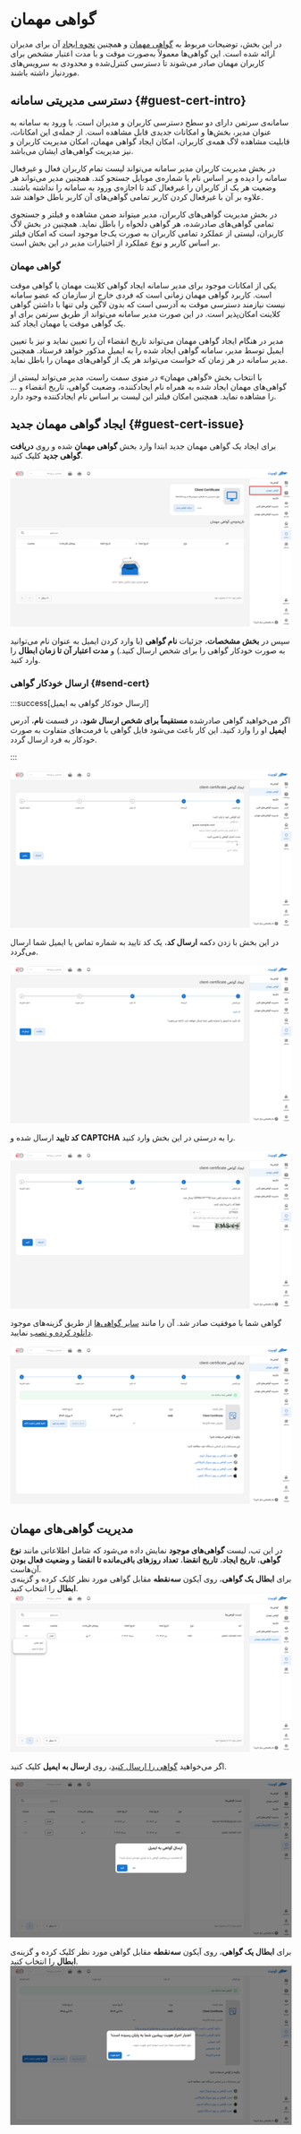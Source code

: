 # گواهی مهمان

در این بخش، توضیحات مربوط به [گواهی مهمان](#guest-cert-intro) و همچنین [نحوه ایجاد](#guest-cert-issue) آن برای مدیران ارائه شده است. این گواهی‌ها معمولاً به‌صورت موقت و با مدت اعتبار مشخص برای کاربران مهمان صادر می‌شوند تا دسترسی کنترل‌شده و محدودی به سرویس‌های موردنیاز داشته باشند.

## دسترسی مدیریتی سامانه {#guest-cert-intro}

سامانه‌ی سرتمن دارای دو سطح دسترسی کاربران و مدیران است. با ورود به سامانه به عنوان مدیر، بخش‌ها و امکانات جدیدی قابل مشاهده است. از جمله‌ی این امکانات، قابلیت مشاهده لاگ همه‌ی کاربران، امکان ایجاد گواهی مهمان، امکان مدیریت کاربران و نیز مدیریت گواهی‌های ایشان می‌باشد.

در بخش مدیریت کاربران مدیر سامانه می‌تواند لیست تمام کاربران فعال و غیرفعال سامانه را دیده و بر اساس نام یا شماره‌ی موبایل جستجو کند. همچنین مدیر می‌تواند هر وضعیت هر یک از کاربران را غیرفعال کند تا اجازه‌ی ورود به سامانه را نداشته باشند. علاوه بر آن با غیرفعال کردن کاربر تمامی گواهی‌های آن کاربر باطل خواهند شد.

در بخش مدیریت گواهی‌های کاربران، مدیر میتواند ضمن مشاهده و فیلتر و جستجوی تمامی گواهی‌های صادرشده، هر گواهی دلخواه را باطل نماید. همچنین در بخش لاگ کاربران، لیستی از عملکرد تمامی کاربران به صورت یک‌جا موجود است که امکان فیلتر بر اساس کاربر و نوع عملکرد از اختیارات مدیر در این بخش است.

### گواهی مهمان

یکی از امکانات موجود برای مدیر سامانه ایجاد گواهی کلاینت مهمان یا گواهی موقت است. کاربرد گواهی مهمان زمانی است که فردی خارج از سازمان که عضو سامانه نیست نیازمند دسترسی موقت به آدرسی است که بدون لاگین ولی تنها با داشتن گواهی کلاینت امکان‌پذیر است. در این صورت مدیر سامانه می‌تواند از طریق سرتمن برای او یک گواهی موقت یا مهمان ایجاد کند.

مدیر در هنگام ایجاد گواهی مهمان می‌تواند تاریخ انقضاء آن را تعیین نماید و نیز با تعیین ایمیل توسط مدیر، سامانه گواهی ایجاد شده را به ایمیل مذکور خواهد فرستاد. همچنین مدیر سامانه در هر زمان که خواست می‌تواند هر یک از گواهی‌های مهمان را باطل نماید.

با انتخاب بخش «گواهی مهمان» در منوی سمت راست، مدیر می‌تواند لیستی از گواهی‌های مهمان ایجاد شده به همراه نام ایجادکننده، وضعیت گواهی، تاریخ انقضاء و … را مشاهده نماید. همچنین امکان فیلتر این لیست بر اساس نام ایجادکننده وجود دارد.

## ایجاد گواهی مهمان جدید {#guest-cert-issue}

برای ایجاد یک گواهی مهمان جدید ابتدا وارد بخش **گواهی مهمان** شده و روی **دریافت گواهی جدید** کلیک کنید.

![Certificates: guest certs](img/guest-certs.png)

سپس در **بخش مشخصات**، جزئیات **نام گواهی** (با وارد کردن ایمیل به عنوان نام می‌توانید به صورت خودکار گواهی را برای شخص ارسال کنید.) و **مدت اعتبار آن تا زمان ابطال** را وارد کنید.

### ارسال خودکار گواهی {#send-cert}

:::success[ارسال خودکار گواهی به ایمیل]

اگر می‌خواهید گواهی صادرشده **مستقیماً برای شخص ارسال شود**، در قسمت **نام**، آدرس **ایمیل** او را وارد کنید. این کار باعث می‌شود فایل گواهی با فرمت‌های متفاوت به صورت خودکار به فرد ارسال گردد.

:::

![Certificates: guest issuing certs](img/guest-certs-details.png)

در این بخش با زدن دکمه **ارسال کد**، یک کد تایید به شماره تماس یا ایمیل شما ارسال می‌گردد.

![Certificates: guest issuing certs](img/guest-certs-verification.png)

**کد تایید** ارسال شده و **CAPTCHA** را به درستی در این بخش وارد کنید.

![Certificates: guest issuing certs](img/guest-certs-verification-form.png)

گواهی شما با موفقیت صادر شد. آن را مانند [سایر گواهی‌ها](../certs) از طریق گزینه‌های موجود [دانلود کرده و نصب](../cert-install) نمایید.

![Certificates: guest issuing certs](img/guest-cert-download.png)

## مدیریت گواهی‌های مهمان

در این تب، لیست **گواهی‌های موجود** نمایش داده می‌شود که شامل اطلاعاتی مانند **نوع گواهی**، **تاریخ ایجاد**، **تاریخ انقضا**، **تعداد روزهای باقی‌مانده تا انقضا** و **وضعیت فعال بودن** آن‌هاست.  
برای **ابطال یک گواهی**، روی آیکون **سه‌نقطه** مقابل گواهی مورد نظر کلیک کرده و گزینه‌ی **ابطال** را انتخاب کنید.
![Certificates: guest certs mange](img/guest-cert-manage.png)

اگر می‌‌خواهید [گواهی را ارسال کنید](#send-cert)، روی **ارسال به ایمیل** کلیک کنید.

![Certificates: guest certs send](img/guest-cert-manage-email-confirm.png)

برای **ابطال یک گواهی**، روی آیکون **سه‌نقطه** مقابل گواهی مورد نظر کلیک کرده و گزینه‌ی **ابطال** را انتخاب کنید.
![Certificates: guest certs mange](img/cert-verification-expired.png)
